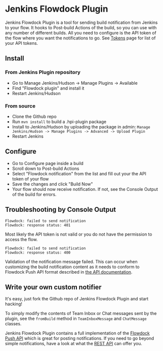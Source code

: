 # Jenkins Flowdock Plugin

Jenkins Flowdock Plugin is a tool for sending build notification from Jenkins to your flow. It hooks to Post-build Actions of the build,
so you can use with any number of different builds. All you need to configure is the API token of the flow where you want the notifications
to go. See [Tokens](https://www.flowdock.com/account/tokens) page for list of your API tokens.

## Install

### From Jenkins Plugin repository

 * Go to Manage Jenkins/Hudson -> Manage Plugins -> Available
 * Find "Flowdock plugin" and install it
 * Restart Jenkins/Hudson

### From source

 * Clone the Github repo
 * Run `mvn install` to build a .hpi-plugin package
 * Install to Jenkins/Hudson by uploading the package in admin: `Manage Jenkins/Hudson -> Manage Plugins -> Advanced -> Upload Plugin`
 * Restart Jenkins

## Configure

 * Go to Configure page inside a build
 * Scroll down to Post-build Actions
 * Select "Flowdock notification" from the list and fill out your the API token of your flow
 * Save the changes and click "Build Now"
 * Your flow should now receive notification. If not, see the Console Output of the build for errors.

## Troubleshooting by Console Output

```
Flowdock: failed to send notification
Flowdock: response status: 401
```

Most likely the API token is not valid or you do not have the permission to access the flow.

```
Flowdock: failed to send notification
Flowdock: response status: 400
```

Validation of the notification message failed. This can occur when customizing the build notification content as it needs to conform to
 Flowdock Push API format described in [the API documentation](https://www.flowdock.com/api/push).

## Write your own custom notifier

It's easy, just fork the Github repo of Jenkins Flowdock Plugin and start hacking!

To simply modify the contents of Team Inbox or Chat messages sent by the plugin, see the `fromBuild` method in `TeamInboxMessage` and `ChatMessage` classes.

Jenkins Flowdock Plugin contains a full implementation of the [Flowdock Push API](https://www.flowdock.com/api/push) which is great for posting notifications.
If you need to go beyond simple notifications, have a look at what the [REST API](https://www.flowdock.com/api/rest) can offer you.

